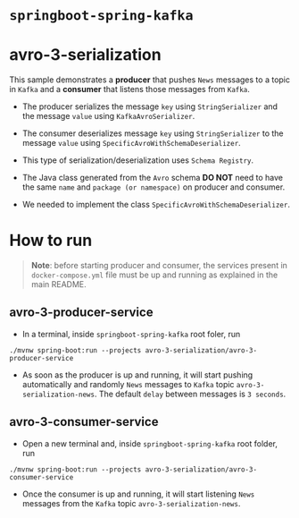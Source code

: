 # `springboot-spring-kafka`

# avro-3-serialization

This sample demonstrates a **producer** that pushes `News` messages to a topic in `Kafka` and a **consumer** that
listens those messages from `Kafka`.

- The producer serializes the message `key` using `StringSerializer` and the message `value` using `KafkaAvroSerializer`.

- The consumer deserializes message `key` using `StringSerializer` to the message `value` using `SpecificAvroWithSchemaDeserializer`.

- This type of serialization/deserialization uses `Schema Registry`.

- The Java class generated from the `Avro` schema **DO NOT** need to have the same `name` and `package (or namespace)`
on producer and consumer.

- We needed to implement the class `SpecificAvroWithSchemaDeserializer`.

# How to run

> **Note**: before starting producer and consumer, the services present in `docker-compose.yml` file must be up and running
as explained in the main README.

## avro-3-producer-service

- In a terminal, inside `springboot-spring-kafka` root foler, run
```
./mvnw spring-boot:run --projects avro-3-serialization/avro-3-producer-service
```

- As soon as the producer is up and running, it will start pushing automatically and randomly `News` messages to `Kafka`
topic `avro-3-serialization-news`. The default `delay` between messages is `3 seconds`.

## avro-3-consumer-service

- Open a new terminal and, inside `springboot-spring-kafka` root folder, run
```
./mvnw spring-boot:run --projects avro-3-serialization/avro-3-consumer-service
```

- Once the consumer is up and running, it will start listening `News` messages from the `Kafka` topic
`avro-3-serialization-news`.
